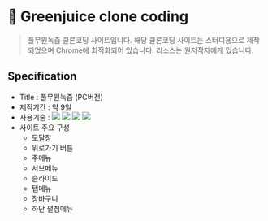 # 🍏 Greenjuice clone coding

> 풀무원녹즙 클론코딩 사이트입니다.
> 해당 클론코딩 사이트는 스터디용으로 제작되었으며 Chrome에 최적화되어 있습니다. 리소스는 원저작자에게 있습니다. 

## Specification

  - Title : 풀무원녹즙 (PC버전)
  - 제작기간 : 약 9일
  - 사용기술 : <img src="https://img.shields.io/badge/-HTML5-blue?style=flat-square&logo=html5&logoColor=white"> <img src="https://img.shields.io/badge/-CSS3-orange?style=flat-square&logo=css3&logoColor=white"> <img src="https://img.shields.io/badge/-JavaScript-yellow?style=flat-square&logo=JavaScript&logoColor=white"> <img src="https://img.shields.io/badge/-jQuery-blue?style=flat-square&logo=jQuery&logoColor=white">
  - 사이트 주요 구성 
    - 모달창
    - 위로가기 버튼
    - 주메뉴
    - 서브메뉴
    - 슬라이드
    - 탭메뉴
    - 장바구니
    - 하단 펼침메뉴
